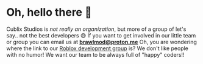 # Oh, hello there 👋

Cublix Studios is *not really an organization*, but more of a group of let's say.. not the best developers 😅
If you want to get involved in our little team or group you can email us at **brawlmod@proton.me**
Oh, you are wondering where the link to our [Roblox development group](https://www.roblox.com/communities/14867533/Cublix-Studios#!/about) is?
We don't like people with no humor! We want our team to be always full of "happy" coders!!

<!--

**Here are some ideas to get you started:**

🙋‍♀️ A short introduction - what is your organization all about?
🌈 Contribution guidelines - how can the community get involved?
👩‍💻 Useful resources - where can the community find your docs? Is there anything else the community should know?
🍿 Fun facts - what does your team eat for breakfast?
🧙 Remember, you can do mighty things with the power of [Markdown](https://docs.github.com/github/writing-on-github/getting-started-with-writing-and-formatting-on-github/basic-writing-and-formatting-syntax)
-->
